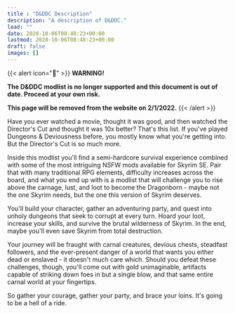 ```yaml
---
title : "D&DDC Description"
description: "A description of D&DDC."
lead: ""
date: 2020-10-06T08:48:23+00:00
lastmod: 2020-10-06T08:48:23+00:00
draft: false
images: []
---
```


{{< alert icon="🛑" >}}
**WARNING!**

**The D&DDC modlist is no longer supported and this document is out of date. Proceed at your own risk.**

**This page will be removed from the website on 2/1/2022.**
{{< /alert >}}

Have you ever watched a movie, thought it was good, and then watched the Director's Cut and thought it was 10x better? That's this list. If you've played Dungeons & Deviousness before, you mostly know what you're getting into. But the Director's Cut is so much more.

Inside this modlist you'll find a semi-hardcore survival experience combined with some of the most intriguing NSFW mods available for Skyrim SE. Pair that with many traditional RPG elements, difficulty increases across the board, and what you end up with is a modlist that will challenge you to rise above the carnage, lust, and loot to become the Dragonborn - maybe not the one Skyrim needs, but the one this version of Skyrim deserves.

You'll build your character, gather an adventuring party, and quest into unholy dungeons that seek to corrupt at every turn. Hoard your loot, increase your skills, and survive the brutal wilderness of Skyrim. In the end, maybe you'll even save Skyrim from total destruction.

Your journey will be fraught with carnal creatures, devious chests, steadfast followers, and the ever-present danger of a world that wants you either dead or enslaved - it doesn't much care which. Should you defeat these challenges, though, you'll come out with gold unimaginable, artifacts capable of striking down foes in but a single blow, and that same entire carnal world at your fingertips.

So gather your courage, gather your party, and brace your loins. It's going to be a hell of a ride.
